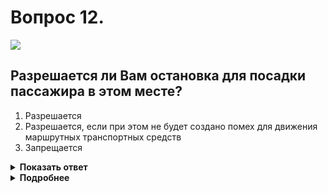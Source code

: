 # Вопрос 12.

![](https://s.drom.ru/i24227/pdd/tickets/2016/1542608296.jpg)

## Разрешается ли Вам остановка для посадки пассажира в этом месте?

1. Разрешается
2. Разрешается, если при этом не будет создано помех для движения маршрутных транспортных средств
3. Запрещается

<details>
<summary><b>Показать ответ</b></summary>
Правильный ответ: 2
</details>
<details>
<summary><b>Подробнее</b></summary>
В местах остановки маршрутных транспортных средств остановка, связанная с посадкой, высадкой пассажиров, допускается, но при этом не должно быть создано помех движению маршрутных транспортных средств.
(Пункт 12.4 ПДД)
</details>